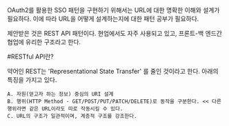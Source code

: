 OAuth2를 활용한 SSO 패턴을 구현하기 위해서는 URL에 대한 명확한 이해와 설계가 필요하다. 이에 따라 URL을 어떻게 설계하는지에 대한 패턴 공부가 필요하다.

제안받은 것은 REST API 패턴이다. 현업에서도 자주 사용되고 있고, 프론트-백 엔드간 협업에 유리한 구조라고 한다.

#RESTful API란?

약어인 REST는 'Representational State Transfer' 를 줄인 것이라고 한다. 아래의 특징을 가지고 있다.

```
A. 자원(얻고자 하는 정보) 중심의 URI 설계
B. 행위(HTTP Method - GET/POST/PUT/PATCH/DELETE)로 동작을 구분한다. << 다른 행위라면 같은 URL이라도 따로 작동시킬 수 있다.
C. URL의 구조가 일관적이며, 계층적 구조를 강조한다.
```

